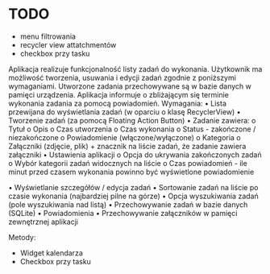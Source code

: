 # TODO
- menu filtrowania
- recycler view attatchmentów
- checkbox przy tasku



Aplikacja realizuje funkcjonalność listy zadań do wykonania. Użytkownik ma możliwość tworzenia,
usuwania i edycji zadań zgodnie z poniższymi wymaganiami. Utworzone zadania przechowywane są w
bazie danych w pamięci urządzenia. Aplikacja informuje o zbliżającym się terminie wykonania zadania
za pomocą powiadomień.
Wymagania:
• Lista przewijana do wyświetlania zadań (w oparciu o klasę RecyclerView)
• Tworzenie zadań (za pomocą Floating Action Button)
• Zadanie zawiera:
o Tytuł
o Opis
o Czas utworzenia
o Czas wykonania
o Status - zakończone / niezakończone
o Powiadomienie (włączone/wyłączone)
o Kategoria
o Załączniki (zdjęcie, plik) + znacznik na liście zadań, że zadanie zawiera załączniki
• Ustawienia aplikacji
o Opcja do ukrywania zakończonych zadań
o Wybór kategorii zadań widocznych na liście
o Czas powiadomień - ile minut przed czasem wykonania powinno być wyświetlone
powiadomienie

• Wyświetlanie szczegółów / edycja zadań
• Sortowanie zadań na liście po czasie wykonania (najbardziej pilne na górze)
• Opcja wyszukiwania zadań (pole wyszukiwania nad listą)
• Przechowywanie zadań w bazie danych (SQLite)
• Powiadomienia
• Przechowywanie załączników w pamięci zewnętrznej aplikacji


Metody:
- Widget kalendarza
- Checkbox przy tasku